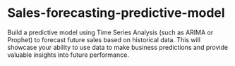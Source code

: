 # Sales-forecasting-predictive-model
Build a predictive model using Time Series Analysis (such as ARIMA or Prophet) to forecast future sales based on historical data. This will showcase your ability to use data to make business predictions and provide valuable insights into future performance.
